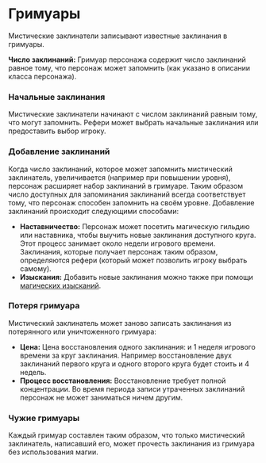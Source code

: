 # Гримуары

Мистические заклинатели записывают известные заклинания в гримуары.

**Число заклинаний:** Гримуар персонажа содержит число заклинаний равное тому, что персонаж может запомнить (как указано в описании класса персонажа).

### Начальные заклинания

Мистические заклинатели начинают с числом заклинаний равным тому, что могут запомнить. Рефери может выбрать начальные заклинания или предоставить выбор игроку.

### Добавление заклинаний

Когда число заклинаний, которое может запомнить мистический заклинатель, увеличивается (например при повышении уровня), персонаж расширяет набор заклинаний в гримуаре. Таким образом число доступных для запоминания заклинаний всегда соответствует тому, что персонаж способен запомнить на своём уровне. Добавление заклинаний происходит следующими способами:

- **Наставничество:** Персонаж может посетить магическую гильдию или наставника, чтобы выучить новые заклинания доступного круга. Этот процесс занимает около недели игрового времени. Заклинания, которые получает персонаж таким образом, определяются рефери (который может позволить игроку выбрать самому).
- **Изыскания:** Добавить новые заклинания можно также при помощи [магических изысканий](../magic/magical-research.md).

### Потеря гримуара

Мистический заклинатель может заново записать заклинания из потерянного или уничтоженного гримуара:

- **Цена:** Цена восстановления одного заклинания: <Coin v="1000" /> и 1 неделя игрового времени за круг заклинания. Например восстановление двух заклинаний первого круга и одного второго круга будет стоить <Coin v="4000" /> и 4 недель.
- **Процесс восстановления:** Восстановление требует полной концентрации. Во время периода записи утраченных заклинаний персонаж не может заниматься ничем другим.

### Чужие гримуары

Каждый гримуар составлен таким образом, что только мистический заклинатель, написавший его, может прочесть заклинания из гримуара без использования магии.
